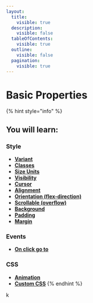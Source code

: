 ```yaml
---
layout:
  title:
    visible: true
  description:
    visible: false
  tableOfContents:
    visible: true
  outline:
    visible: false
  pagination:
    visible: true
---
```


# Basic Properties

{% hint style="info" %}
## You will learn:



### Style

* [**Variant**](style.md#variant)
* [**Classes**](style.md#classes)
* [**Size Units**](style.md#size-units)
* [**Visibility**](style.md#visibility)
* [**Cursor**](style.md#cursor)
* [**Alignment**](style.md#alignment)
* [**Orientation (flex-direction)**](style.md#orientation-flex-direction)
* [**Scrollable (overflow)**](style.md#scrollable-overflow)
* [**Background**](style.md#background)
* [**Padding**](style.md#padding)
* [**Margin**](style.md#margin)



### Events

* [**On click go to**](events.md#on-click-go-to)



### CSS

* [**Animation**](css.md#animation)
* [**Custom CSS**](css.md#custom-css)
{% endhint %}

k
